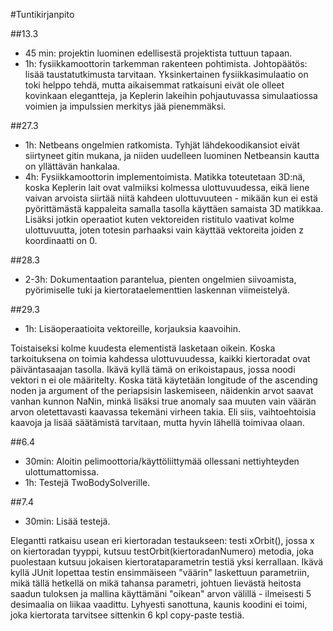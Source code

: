 #Tuntikirjanpito

##13.3
* 45 min: projektin luominen edellisestä projektista tuttuun tapaan. 
* 1h: fysiikkamoottorin tarkemman rakenteen pohtimista. Johtopäätös: lisää taustatutkimusta tarvitaan. Yksinkertainen fysiikkasimulaatio on toki helppo tehdä, mutta aikaisemmat ratkaisuni eivät ole olleet kovinkaan elegantteja, ja Keplerin lakeihin pohjautuvassa simulaatiossa voimien ja impulssien merkitys jää pienemmäksi.

##27.3
* 1h: Netbeans ongelmien ratkomista. Tyhjät lähdekoodikansiot eivät siirtyneet gitin mukana, ja niiden uudelleen luominen Netbeansin kautta on yllättävän hankalaa.
* 4h: Fysiikkamoottorin implementoimista. Matikka toteutetaan 3D:nä, koska Keplerin lait ovat valmiiksi kolmessa ulottuvuudessa, eikä liene vaivan arvoista siirtää niitä kahdeen ulottuvuuteen - mikään kun ei estä pyörittämästä kappaleita samalla tasolla käyttäen samaista 3D matikkaa. Lisäksi jotkin operaatiot kuten vektoreiden ristitulo vaativat kolme ulottuvuutta, joten totesin parhaaksi vain käyttää vektoreita joiden z koordinaatti on 0.

##28.3
* 2-3h: Dokumentaation parantelua, pienten ongelmien siivoamista, pyörimiselle tuki ja kiertorataelementtien laskennan viimeistelyä.

##29.3
* 1h: Lisäoperaatioita vektoreille, korjauksia kaavoihin. 
 
Toistaiseksi kolme kuudesta elementistä lasketaan oikein. Koska tarkoituksena on toimia kahdessa ulottuvuudessa, kaikki kiertoradat ovat päiväntasaajan tasolla. Ikävä kyllä tämä on erikoistapaus, jossa noodi vektori n ei ole määritelty. Koska tätä käytetään longitude of the ascending noden ja argument of the periapsisin laskemiseen, näidenkin arvot saavat vanhan kunnon NaNin, minkä lisäksi true anomaly saa muuten vain väärän arvon oletettavasti kaavassa tekemäni virheen takia. Eli siis, vaihtoehtoisia kaavoja ja lisää säätämistä tarvitaan, mutta hyvin lähellä toimivaa olaan.

##6.4
* 30min: Aloitin pelimoottoria/käyttöliittymää ollessani nettiyhteyden ulottumattomissa.
* 1h: Testejä TwoBodySolverille.

##7.4
* 30min: Lisää testejä.

Elegantti ratkaisu usean eri kiertoradan testaukseen: testi xOrbit(), jossa x on kiertoradan tyyppi, kutsuu testOrbit(kiertoradanNumero) metodia, joka puolestaan kutsuu jokaisen kiertorataparametrin testiä yksi kerrallaan. Ikävä kyllä JUnit lopettaa testin ensimmäiseen "väärin" laskettuun parametriin, mikä tällä hetkellä on mikä tahansa parametri, johtuen lievästä heitosta saadun tuloksen ja mallina käyttämäni "oikean" arvon välillä - ilmeisesti 5 desimaalia on liikaa vaadittu. Lyhyesti sanottuna, kaunis koodini ei toimi, joka kiertorata tarvitsee sittenkin 6 kpl copy-paste testiä.
